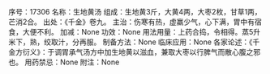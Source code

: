 序号：17306
名称：生地黄汤
组成：生地黄3斤，大黄4两，大枣2枚，甘草1两，芒消2合。
出处：《千金》卷九。
主治：伤寒有热，虚羸少气，心下满，胃中有宿食，大便不利。
加减：None
功效：None
用法用量：上药合捣，令相得。蒸5升米下，熟，绞取汁，分再服。
制备方法：None
临床应用：None
各家论述：《千金方衍义》：于调胃承气汤方中加生地黄以滋血，兼取大枣以行脾气而散心腹之邪也。
用药禁忌：None
附注：None
